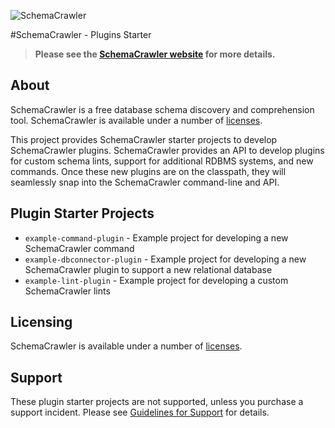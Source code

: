 ![SchemaCrawler](https://github.com/sualeh/SchemaCrawler/raw/master/schemacrawler-distrib/src/site/resources/images/schemacrawler_logo.png?raw=true) 

#SchemaCrawler - Plugins Starter

> **Please see the [SchemaCrawler website](http://www.schemacrawler.com/) for more details.**

## About

SchemaCrawler is a free database schema discovery and comprehension tool. SchemaCrawler is available under a number of [licenses](http://sualeh.github.io/SchemaCrawler/license.html).

This project provides SchemaCrawler starter projects to develop SchemaCrawler plugins. SchemaCrawler provides an API to develop plugins for custom schema lints, support for additional RDBMS systems, and new commands. Once these new plugins are on the classpath, they will seamlessly snap into the SchemaCrawler command-line and API.

## Plugin Starter Projects

- `example-command-plugin` - Example project for developing a new SchemaCrawler command
- `example-dbconnector-plugin` - Example project for developing a new SchemaCrawler plugin to support a new relational database
- `example-lint-plugin` - Example project for developing a custom SchemaCrawler lints

## Licensing

SchemaCrawler is available under a number of [licenses](https://www.schemacrawler.com/license.html).

## Support

These plugin starter projects are not supported, unless you purchase a support incident. Please see [Guidelines for Support](http://sualeh.github.io/SchemaCrawler/consulting.html) for details.
